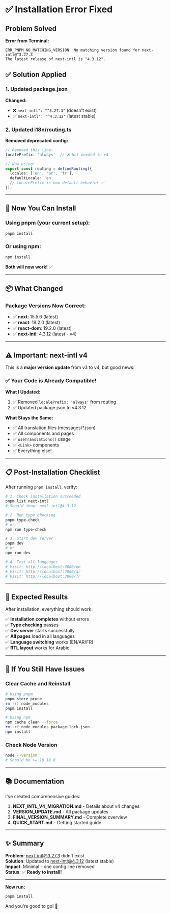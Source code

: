 # ✅ Installation Error Fixed

## Problem Solved

**Error from Terminal:**
```
ERR_PNPM_NO_MATCHING_VERSION  No matching version found for next-intl@^3.27.3
The latest release of next-intl is "4.3.12".
```

## ✅ Solution Applied

### 1. Updated package.json
**Changed:**
- ❌ `next-intl": "^3.27.3"` (doesn't exist)
- ✅ `next-intl": "^4.3.12"` (latest stable)

### 2. Updated i18n/routing.ts
**Removed deprecated config:**
```typescript
// Removed this line:
localePrefix: 'always'  // ❌ Not needed in v4

// Now using:
export const routing = defineRouting({
  locales: ['en', 'ar', 'fr'],
  defaultLocale: 'en'
  // localePrefix is now default behavior ✅
});
```

---

## 🚀 Now You Can Install

### Using pnpm (your current setup):
```bash
pnpm install
```

### Or using npm:
```bash
npm install
```

**Both will now work!** ✅

---

## 📦 What Changed

### Package Versions Now Correct:
- ✅ **next**: 15.5.6 (latest)
- ✅ **react**: 19.2.0 (latest)
- ✅ **react-dom**: 19.2.0 (latest)
- ✅ **next-intl**: 4.3.12 (latest - v4)

---

## ⚠️ Important: next-intl v4

This is a **major version update** from v3 to v4, but good news:

### ✅ Your Code is Already Compatible!

**What I Updated:**
1. ✅ Removed `localePrefix: 'always'` from routing
2. ✅ Updated package.json to v4.3.12

**What Stays the Same:**
- ✅ All translation files (messages/*.json)
- ✅ All components and pages
- ✅ `useTranslations()` usage
- ✅ `<Link>` components
- ✅ Everything else!

---

## 📋 Post-Installation Checklist

After running `pnpm install`, verify:

```bash
# 1. Check installation succeeded
pnpm list next-intl
# Should show: next-intl@4.3.12

# 2. Run type checking
pnpm type-check
# or
npm run type-check

# 3. Start dev server
pnpm dev
# or
npm run dev

# 4. Test all languages
# Visit: http://localhost:3000/en
# Visit: http://localhost:3000/ar
# Visit: http://localhost:3000/fr
```

---

## 🎯 Expected Results

After installation, everything should work:

✅ **Installation completes** without errors  
✅ **Type checking** passes  
✅ **Dev server** starts successfully  
✅ **All pages** load in all languages  
✅ **Language switching** works (EN/AR/FR)  
✅ **RTL layout** works for Arabic  

---

## 🐛 If You Still Have Issues

### Clear Cache and Reinstall

```bash
# Using pnpm
pnpm store prune
rm -rf node_modules
pnpm install

# Using npm
npm cache clean --force
rm -rf node_modules package-lock.json
npm install
```

### Check Node Version

```bash
node --version
# Should be >= 18.18.0
```

---

## 📚 Documentation

I've created comprehensive guides:

1. **NEXT_INTL_V4_MIGRATION.md** - Details about v4 changes
2. **VERSION_UPDATE.md** - All package updates
3. **FINAL_VERSION_SUMMARY.md** - Complete overview
4. **QUICK_START.md** - Getting started guide

---

## ✨ Summary

**Problem**: next-intl@3.27.3 didn't exist  
**Solution**: Updated to next-intl@4.3.12 (latest stable)  
**Impact**: Minimal - one config line removed  
**Status**: ✅ **Ready to install!**

---

**Now run:**
```bash
pnpm install
```

And you're good to go! 🎉






